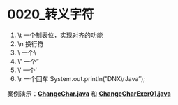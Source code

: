 # 0020_转义字符

1. \t   一个制表位，实现对齐的功能
2. \n   换行符
3. \\   一个\
4. \”   一个”
5. \’   一个’
6. \r   一个回车  System.out.println(”DNX\rJava”);

案例演示：**[ChangeChar.java](https://github.com/dnx00/Notes_on_the_Course_of_Han_Shunping_Gradually_Learning_Java/blob/main/Chapter02_Java%E6%A6%82%E8%BF%B0/0020_%E8%BD%AC%E4%B9%89%E5%AD%97%E7%AC%A6/ChangeChar.java)** 和 **[ChangeCharExer01.java](https://github.com/dnx00/Notes_on_the_Course_of_Han_Shunping_Gradually_Learning_Java/blob/main/Chapter02_Java%E6%A6%82%E8%BF%B0/0020_%E8%BD%AC%E4%B9%89%E5%AD%97%E7%AC%A6/ChangeCharExer01.java)**
